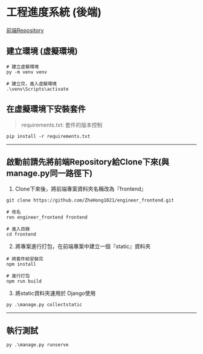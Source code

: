 # 工程進度系統 (後端)
[前端Repository](https://github.com/ZheHong1021/engineer_frontend.git)

## 建立環境 (虛擬環境)
```shell=
# 建立虛擬環境
py -m venv venv

# 建立完，進入虛擬環境
.\venv\Scripts\activate 
```

## 在虛擬環境下安裝套件
> requirements.txt: 套件的版本控制
```shell=
pip install -r requirements.txt
```

---

## 啟動前請先將前端Repository給Clone下來(與 manage.py同一路徑下)
1. Clone下來後，將前端專案資料夾名稱改為『frontend』
```shell=
git clone https://github.com/ZheHong1021/engineer_frontend.git

# 改名
ren engineer_frontend frontend

# 進入目錄
cd frontend
```
   
2. 將專案進行打包，在前端專案中建立一個『static』資料夾
```shell=
# 將套件給安裝完
npm install

# 進行打包
npm run build
```
  
3. 將static資料夾運用於 Django使用
```shell=
py .\manage.py collectstatic
```

---

## 執行測試
```shell=
py .\manage.py runserve
```
